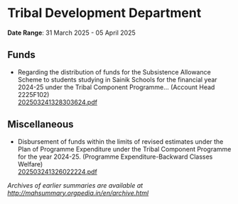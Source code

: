 # Tribal Development Department

**Date Range**: 31 March 2025 - 05 April 2025


## Funds
- Regarding the distribution of funds for the Subsistence Allowance Scheme to students studying in Sainik Schools for the financial year 2024-25 under the Tribal Component Programme... (Account Head 2225F102)\
  [202503241328303624.pdf](https://gr.maharashtra.gov.in/Site/Upload/Government%20Resolutions/English/202503241328303624.pdf)

## Miscellaneous
- Disbursement of funds within the limits of revised estimates under the Plan of Programme Expenditure under the Tribal Component Programme for the year 2024-25. (Programme Expenditure-Backward Classes Welfare)\
  [202503241326022224.pdf](https://gr.maharashtra.gov.in/Site/Upload/Government%20Resolutions/English/202503241326022224.pdf)


*Archives of earlier summaries are available at http://mahsummary.orgpedia.in/en/archive.html*